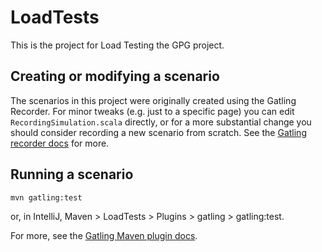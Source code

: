 # LoadTests

This is the project for Load Testing the GPG project.

## Creating or modifying a scenario

The scenarios in this project were originally created using the Gatling Recorder. For minor tweaks (e.g. just to a specific page) you can edit `RecordingSimulation.scala` directly, or for a more substantial change you should consider recording a new scenario from scratch. See the [Gatling recorder docs](https://gatling.io/docs/current/quickstart/#using-the-recorder) for more.

## Running a scenario

```
mvn gatling:test
```
or, in IntelliJ, Maven > LoadTests > Plugins > gatling > gatling:test.

For more, see the [Gatling Maven plugin docs](https://gatling.io/docs/current/extensions/maven_plugin).
